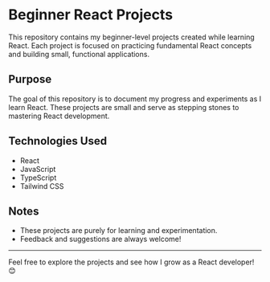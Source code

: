 # Beginner React Projects

This repository contains my beginner-level projects created while learning React. Each project is focused on practicing fundamental React concepts and building small, functional applications.

## Purpose

The goal of this repository is to document my progress and experiments as I learn React. These projects are small and serve as stepping stones to mastering React development.

## Technologies Used

- React
- JavaScript
- TypeScript
- Tailwind CSS

## Notes

- These projects are purely for learning and experimentation.
- Feedback and suggestions are always welcome!

---

Feel free to explore the projects and see how I grow as a React developer! 😊

